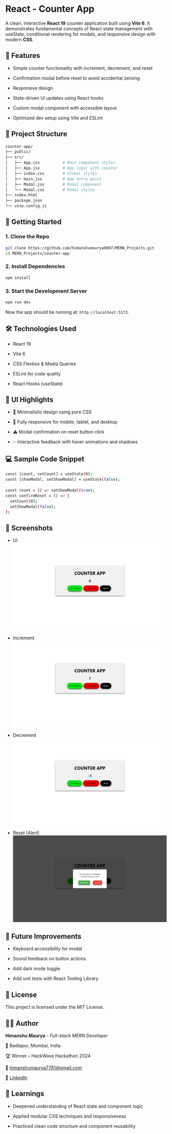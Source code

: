 # React - Counter App

A clean, interactive **React 19** counter application built using **Vite 6**. It demonstrates fundamental concepts of React state management with useState, conditional rendering for modals, and responsive design with modern **CSS**.

## 🧠 Features

- Simple counter functionality with increment, decrement, and reset

- Confirmation modal before reset to avoid accidental zeroing

- Responsive design

- State-driven UI updates using React hooks

- Custom modal component with accessible layout

- Optimized dev setup using Vite and ESLint

## 📁 Project Structure

```bash
counter-app/
├── public/
├── src/
│   ├── App.css          # Main component styles
│   ├── App.jsx          # App logic with counter
│   ├── index.css        # Global styles
│   ├── main.jsx         # App entry point
│   ├── Modal.jsx        # Modal component
│   └── Modal.css        # Modal styles
├── index.html
├── package.json
└── vite.config.js
```

## 🚀 Getting Started

### 1. Clone the Repo

```bash
git clone https://github.com/himanshumaurya0007/MERN_Projects.git
cd MERN_Projects/counter-app
```

### 2. Install Dependencies

```bash
npm install
```

### 3. Start the Development Server

```bash
npm run dev
```

Now the app should be running at: `http://localhost:5173`.

## 🛠️ Technologies Used

- React 19

- Vite 6

- CSS Flexbox & Media Queries

- ESLint for code quality

- React Hooks (useState)

## 🎨 UI Highlights

- 🧾 Minimalistic design using pure CSS

- 📱 Fully responsive for mobile, tablet, and desktop

- ⚠️ Modal confirmation on reset button click

- 💡 Interactive feedback with hover animations and shadows

## 💻 Sample Code Snippet

```bash
const [count, setCount] = useState(0);
const [showModal, setShowModal] = useState(false);

const reset = () => setShowModal(true);
const confirmReset = () => {
  setCount(0);
  setShowModal(false);
};
```

## 📸 Screenshots

- UI
![UI](./readme_images/layout.png)

- Increment
![Increment](./readme_images/increment.png)

- Decrement
![Decrement](./readme_images/decrement.png)

- Reset (Alert)
![Reset](./readme_images/reset.png)

## 📌 Future Improvements

- Keyboard accessibility for modal

- Sound feedback on button actions

- Add dark mode toggle

- Add unit tests with React Testing Library

## 📜 License

This project is licensed under the MIT License.

## 🙋‍♂️ Author

**Himanshu Maurya** - *Full-stack MERN Developer*

📍 Badlapur, Mumbai, India

🏆 Winner – HackWave Hackathon 2024

📧 [himanshumaurya7781@gmail.com](mailto:himanshumaurya7781@gmail.com)

🔗 [LinkedIn](https://www.linkedin.com/in/himanshumaurya0007)

## 🧠 Learnings

- Deepened understanding of React state and component logic

- Applied modular CSS techniques and responsiveness

- Practiced clean code structure and component reusability
